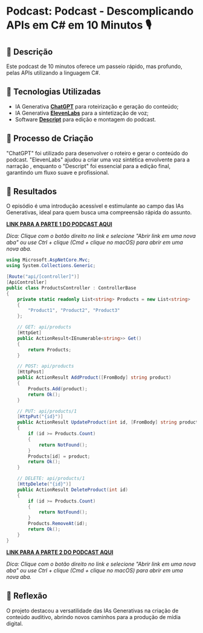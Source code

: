 # Podcast: Podcast - Descomplicando APIs em C# em 10 Minutos 🎙️

## 📒 Descrição
Este podcast de 10 minutos oferece um passeio rápido, mas profundo, pelas APIs utilizando a linguagem C#.

## 🤖 Tecnologias Utilizadas
- IA Generativa **[ChatGPT](https://chat.openai.com)** para roteirização e geração do conteúdo;
- IA Generativa **[ElevenLabs](https://www.elevenlabs.io)** para a sintetização de voz;
- Software **[Descript](https://www.descript.com)** para edição e montagem do podcast.

## 🧐 Processo de Criação
"ChatGPT" foi utilizado para desenvolver o roteiro e gerar o conteúdo do podcast. "ElevenLabs" ajudou a criar uma voz sintética envolvente para a narração , enquanto o "Descript" foi essencial para a edição final, garantindo um fluxo suave e profissional.

## 🚀 Resultados
O episódio é uma introdução acessível e estimulante ao campo das IAs Generativas, ideal para quem busca uma compreensão rápida do assunto.

**[LINK PARA A PARTE 1 DO PODCAST AQUI](https://share.descript.com/view/pax5QjAG3x8)**

*Dica: Clique com o botão direito no link e selecione "Abrir link em uma nova aba" ou use Ctrl + clique (Cmd + clique no macOS) para abrir em uma nova aba.*

~~~c#
using Microsoft.AspNetCore.Mvc;
using System.Collections.Generic;

[Route("api/[controller]")]
[ApiController]
public class ProductsController : ControllerBase
{
    private static readonly List<string> Products = new List<string>
    {
        "Product1", "Product2", "Product3"
    };

    // GET: api/products
    [HttpGet]
    public ActionResult<IEnumerable<string>> Get()
    {
        return Products;
    }

    // POST: api/products
    [HttpPost]
    public ActionResult AddProduct([FromBody] string product)
    {
        Products.Add(product);
        return Ok();
    }

    // PUT: api/products/1
    [HttpPut("{id}")]
    public ActionResult UpdateProduct(int id, [FromBody] string product)
    {
        if (id >= Products.Count)
        {
            return NotFound();
        }
        Products[id] = product;
        return Ok();
    }

    // DELETE: api/products/1
    [HttpDelete("{id}")]
    public ActionResult DeleteProduct(int id)
    {
        if (id >= Products.Count)
        {
            return NotFound();
        }
        Products.RemoveAt(id);
        return Ok();
    }
}
~~~

**[LINK PARA A PARTE 2 DO PODCAST AQUI](https://share.descript.com/view/26LXvaUaXvH)**

*Dica: Clique com o botão direito no link e selecione "Abrir link em uma nova aba" ou use Ctrl + clique (Cmd + clique no macOS) para abrir em uma nova aba.*

## 💭 Reflexão
O projeto destacou a versatilidade das IAs Generativas na criação de conteúdo auditivo, abrindo novos caminhos para a produção de mídia digital.

